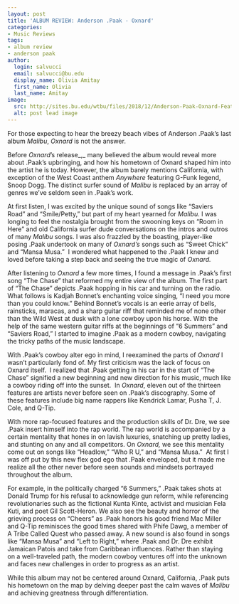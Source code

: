 ```yaml
---
layout: post
title: 'ALBUM REVIEW: Anderson .Paak - Oxnard'
categories:
- Music Reviews
tags:
- album review
- anderson paak
author:
  login: salvucci
  email: salvucci@bu.edu
  display_name: Olivia Amitay
  first_name: Olivia
  last_name: Amitay
image:
  src: http://sites.bu.edu/wtbu/files/2018/12/Anderson-Paak-Oxnard-Feature.jpg
  alt: post lead image
---
```

For those expecting to hear the breezy beach vibes of Anderson .Paak’s last album _Malibu_, _Oxnard_ is not the answer.

Before _Oxnard_’s release_,_ many believed the album would reveal more about .Paak’s upbringing, and how his hometown of Oxnard shaped him into the artist he is today. However, the album barely mentions California, with exception of the West Coast anthem _Anywhere_ featuring G-Funk legend, Snoop Dogg. The distinct surfer sound of _Malibu_ is replaced by an array of genres we’ve seldom seen in .Paak’s work.

At first listen, I was excited by the unique sound of songs like “Saviers Road” and “Smile/Petty,” but part of my heart yearned for _Malibu_. I was longing to feel the nostalgia brought from the swooning keys on “Room in Here” and old California surfer dude conversations on the intros and outros of many _Malibu_ songs. I was also frazzled by the boasting, player-like posing .Paak undertook on many of _Oxnard’s_ songs such as “Sweet Chick” and “Mansa Musa.”  I wondered what happened to the .Paak I knew and loved before taking a step back and seeing the true magic of _Oxnard._

After listening to _Oxnard_ a few more times, I found a message in .Paak’s first song “The Chase” that reformed my entire view of the album. The first part of “The Chase” depicts .Paak hopping in his car and turning on the radio. What follows is Kadjah Bonnet’s enchanting voice singing, “I need you more than you could know.” Behind Bonnet’s vocals is an eerie array of bells, rainsticks, maracas, and a sharp guitar riff that reminded me of none other than the Wild West at dusk with a lone cowboy upon his horse. With the help of the same western guitar riffs at the beginnings of “6 Summers” and “Saviers Road,” I started to imagine .Paak as a modern cowboy, navigating the tricky paths of the music landscape.

With .Paak’s cowboy alter ego in mind, I reexamined the parts of _Oxnard_ I wasn’t particularly fond of. My first criticism was the lack of focus on Oxnard itself.  I realized that .Paak getting in his car in the start of “The Chase” signified a new beginning and new direction for his music, much like a cowboy riding off into the sunset.  In _Oxnard_, eleven out of the thirteen features are artists never before seen on .Paak’s discography. Some of these features include big name rappers like Kendrick Lamar, Pusha T, J. Cole, and Q-Tip.

With more rap-focused features and the production skills of Dr. Dre, we see .Paak insert himself into the rap world. The rap world is accompanied by a certain mentality that hones in on lavish luxuries, snatching up pretty ladies, and stunting on any and all competitors. On _Oxnard,_ we see this mentality come out on songs like “Headlow,” “Who R U,” and “Mansa Musa.”  At first I was off put by this new flex god ego that .Paak enveloped, but it made me realize all the other never before seen sounds and mindsets portrayed throughout the album.

For example, in the politically charged “6 Summers,” .Paak takes shots at Donald Trump for his refusal to acknowledge gun reform, while referencing revolutionaries such as the fictional Kunta Kinte, activist and musician Fela Kuti, and poet Gil Scott-Heron. We also see the beauty and horror of the grieving process on “Cheers” as .Paak honors his good friend Mac Miller and Q-Tip reminisces the good times shared with Phife Dawg, a member of A Tribe Called Quest who passed away. A new sound is also found in songs like “Mansa Musa” and “Left to Right,” where .Paak and Dr. Dre exhibit Jamaican Patois and take from Caribbean influences. Rather than staying on a well-traveled path, the modern cowboy ventures off into the unknown and faces new challenges in order to progress as an artist.

While this album may not be centered around Oxnard, California, .Paak puts his hometown on the map by delving deeper past the calm waves of _Malibu_ and achieving greatness through differentiation.